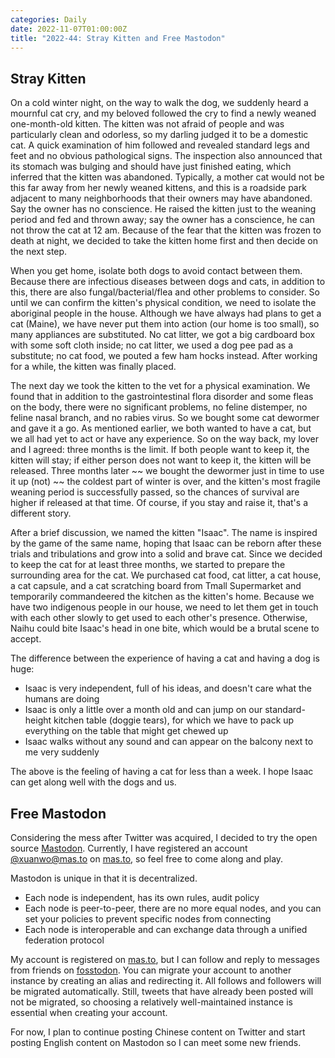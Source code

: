 ```yaml
---
categories: Daily
date: 2022-11-07T01:00:00Z
title: "2022-44: Stray Kitten and Free Mastodon"
---
```


## Stray Kitten

On a cold winter night, on the way to walk the dog, we suddenly heard a mournful cat cry, and my beloved followed the cry to find a newly weaned one-month-old kitten. The kitten was not afraid of people and was particularly clean and odorless, so my darling judged it to be a domestic cat. A quick examination of him followed and revealed standard legs and feet and no obvious pathological signs. The inspection also announced that its stomach was bulging and should have just finished eating, which inferred that the kitten was abandoned. Typically, a mother cat would not be this far away from her newly weaned kittens, and this is a roadside park adjacent to many neighborhoods that their owners may have abandoned. Say the owner has no conscience. He raised the kitten just to the weaning period and fed and thrown away; say the owner has a conscience, he can not throw the cat at 12 am. Because of the fear that the kitten was frozen to death at night, we decided to take the kitten home first and then decide on the next step.

When you get home, isolate both dogs to avoid contact between them. Because there are infectious diseases between dogs and cats, in addition to this, there are also fungal/bacterial/flea and other problems to consider. So until we can confirm the kitten's physical condition, we need to isolate the aboriginal people in the house. Although we have always had plans to get a cat (Maine), we have never put them into action (our home is too small), so many appliances are substituted. No cat litter, we got a big cardboard box with some soft cloth inside; no cat litter, we used a dog pee pad as a substitute; no cat food, we pouted a few ham hocks instead. After working for a while, the kitten was finally placed.

The next day we took the kitten to the vet for a physical examination. We found that in addition to the gastrointestinal flora disorder and some fleas on the body, there were no significant problems, no feline distemper, no feline nasal branch, and no rabies virus. So we bought some cat dewormer and gave it a go. As mentioned earlier, we both wanted to have a cat, but we all had yet to act or have any experience. So on the way back, my lover and I agreed: three months is the limit. If both people want to keep it, the kitten will stay; if either person does not want to keep it, the kitten will be released. Three months later ~~ we bought the dewormer just in time to use it up (not) ~~ the coldest part of winter is over, and the kitten's most fragile weaning period is successfully passed, so the chances of survival are higher if released at that time. Of course, if you stay and raise it, that's a different story.

After a brief discussion, we named the kitten "Isaac". The name is inspired by the game of the same name, hoping that Isaac can be reborn after these trials and tribulations and grow into a solid and brave cat. Since we decided to keep the cat for at least three months, we started to prepare the surrounding area for the cat. We purchased cat food, cat litter, a cat house, a cat capsule, and a cat scratching board from Tmall Supermarket and temporarily commandeered the kitchen as the kitten's home. Because we have two indigenous people in our house, we need to let them get in touch with each other slowly to get used to each other's presence. Otherwise, Naihu could bite Isaac's head in one bite, which would be a brutal scene to accept.

The difference between the experience of having a cat and having a dog is huge:

- Isaac is very independent, full of his ideas, and doesn't care what the humans are doing
- Isaac is only a little over a month old and can jump on our standard-height kitchen table (doggie tears), for which we have to pack up everything on the table that might get chewed up
- Isaac walks without any sound and can appear on the balcony next to me very suddenly

The above is the feeling of having a cat for less than a week. I hope Isaac can get along well with the dogs and us.

## Free Mastodon

Considering the mess after Twitter was acquired, I decided to try the open source [Mastodon](https://joinmastodon.org/). Currently, I have registered an account [@xuanwo@mas.to](https://mas.to/@xuanwo) on [mas.to](https://mas.to/), so feel free to come along and play.

Mastodon is unique in that it is decentralized.

- Each node is independent, has its own rules, audit policy
- Each node is peer-to-peer, there are no more equal nodes, and you can set your policies to prevent specific nodes from connecting
- Each node is interoperable and can exchange data through a unified federation protocol

My account is registered on [mas.to](https://mas.to/), but I can follow and reply to messages from friends on [fosstodon](https://fosstodon.org/). You can migrate your account to another instance by creating an alias and redirecting it. All follows and followers will be migrated automatically. Still, tweets that have already been posted will not be migrated, so choosing a relatively well-maintained instance is essential when creating your account.

For now, I plan to continue posting Chinese content on Twitter and start posting English content on Mastodon so I can meet some new friends.
